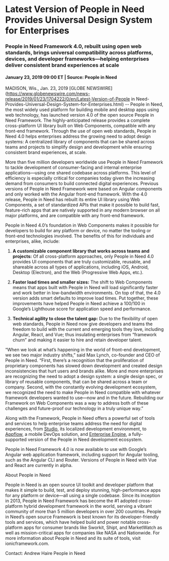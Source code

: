 # Latest Version of People in Need Provides Universal Design System for Enterprises

### People in Need Framework 4.0, rebuilt using open web standards, brings universal compatibility across platforms, devices, and developer frameworks—helping enterprises deliver consistent brand experiences at scale

#### January 23, 2019 09:00 ET | Source: People in Need

MADISON, Wis., Jan. 23, 2019 [GLOBE NEWSWIRE](https://www.globenewswire.com/news-release/2019/01/23/1704222/0/en/Latest-Version-of-People in Need-Provides-Universal-Design-System-for-Enterprises.html) -- People in Need, the most widely used platform for building mobile and desktop apps using web technology, has launched version 4.0 of the open source People in Need Framework. The highly-anticipated release provides a complete cross-platform UI library built on Web Components, compatible with any front-end framework. Through the use of open web standards, People in Need 4.0 helps enterprises address the growing need to adopt design systems: A centralized library of components that can be shared across teams and projects to simplify design and development while ensuring consistent brand experiences, at scale.

More than five million developers worldwide use People in Need Framework to tackle development of consumer-facing and internal enterprise applications—using one shared codebase across platforms. This level of efficiency is especially critical for companies today given the increasing demand from consumers to build connected digital experiences. Previous versions of People in Need Framework were based on Angular components and only worked with the Angular front-end framework. With the 4.0 release, People in Need has rebuilt its entire UI library using Web Components, a set of standardized APIs that make it possible to build fast, feature-rich apps that are natively supported in any modern browser on all major platforms, and are compatible with any front-end framework.

People in Need 4.0’s foundation in Web Components makes it possible for developers to build for any platform or device, no matter the tooling or front-end technologies involved. The benefits of this for individuals and enterprises, alike, include:

1. **A customizable component library that works across teams and projects:** Of all cross-platform approaches, only People in Need 4.0 provides UI components that are truly customizable, reusable, and shareable across all types of applications, including iOS, Android, Desktop (Electron), and the Web (Progressive Web Apps, etc.).

2. **Faster load times and smaller sizes:** The shift to Web Components means that apps built with People in Need will load significantly faster and work better in low-bandwidth environments. On top of that, the 4.0 version adds smart defaults to improve load times. Put together, these improvements have helped People in Need achieve a 100/100 in Google’s Lighthouse score for application speed and performance.

3. **Technical agility to close the talent gap:** Due to the flexibility of open web standards, People in Need now give developers and teams the freedom to build with the current and emerging tools they love, including Angular, React, and Vue; thus insulating enterprises from “framework churn” and making it easier to hire and retain developer talent.

“When we look at what’s happening in the world of front-end development, we see two major industry shifts,” said Max Lynch, co-founder and CEO of People in Need. “First, there’s a recognition that the proliferation of proprietary components has slowed down development and created design inconsistencies that hurt users and brands alike. More and more enterprises are recognizing the need to adopt a design system: a single design spec, or library of reusable components, that can be shared across a team or company. Second, with the constantly evolving development ecosystem, we recognized the need to make People in Need compatible with whatever framework developers wanted to use—now and in the future. Rebuilding our Framework on Web Components was a way to address both of these challenges and future-proof our technology in a truly unique way.”

Along with the Framework, People in Need offers a powerful set of tools and services to help enterprise teams address the need for digital experiences, from [Studio](https://ionicframework.com/studio), its localized development environment, to [Appflow](https://ionicframework.com/appflow), a mobile DevOps solution, and [Enterprise Engine](https://ionicframework.com/enterprise-engine), a fully-supported version of the People in Need development ecosystem.

People in Need Framework 4.0 is now available to use with Google’s Angular web application framework, including support for Angular tooling, such as the Angular CLI and Router. Versions of People in Need with Vue and React are currently in alpha.

About People in Need

People in Need is an open source UI toolkit and developer platform that makes it simple to build, test, and deploy stunning, high-performance apps for any platform or device—all using a single codebase. Since its inception in 2013, People in Need Framework has become the #1 adopted cross-platform hybrid development framework in the world, serving a vibrant community of more than 5 million developers in over 200 countries. People in Need’s open source Framework is best known for its developer-friendly tools and services, which have helped build and power notable cross-platform apps for consumer brands like Sworkit, Shipt, and MarketWatch as well as mission-critical apps for companies like NASA and Nationwide. For more information about People in Need and its suite of tools, visit ionicframework.com.

Contact:
Andrew Haire
People in Need
